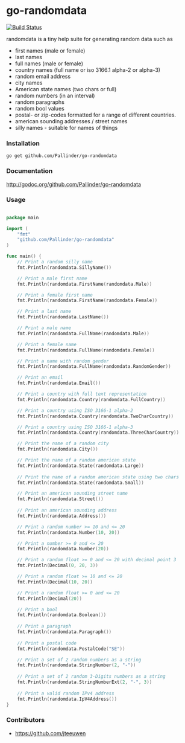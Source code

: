go-randomdata
==============
[![Build Status](https://travis-ci.org/Pallinder/go-randomdata.png)](https://travis-ci.org/Pallinder/go-randomdata)

randomdata is a tiny help suite for generating random data such as 
* first names (male or female)
* last names
* full names (male or female) 
* country names (full name or iso 3166.1 alpha-2 or alpha-3)
* random email address
* city names
* American state names (two chars or full)
* random numbers (in an interval)
* random paragraphs 
* random bool values
* postal- or zip-codes formatted for a range of different countries.
* american sounding addresses / street names
* silly names - suitable for names of things

### Installation
```go get github.com/Pallinder/go-randomdata```

### Documentation
http://godoc.org/github.com/Pallinder/go-randomdata

### Usage
```go

package main

import (
	"fmt"
	"github.com/Pallinder/go-randomdata"
)

func main() {
	// Print a random silly name
	fmt.Println(randomdata.SillyName())

	// Print a male first name
	fmt.Println(randomdata.FirstName(randomdata.Male))

	// Print a female first name
	fmt.Println(randomdata.FirstName(randomdata.Female))

	// Print a last name
	fmt.Println(randomdata.LastName())

	// Print a male name
	fmt.Println(randomdata.FullName(randomdata.Male))

	// Print a female name
	fmt.Println(randomdata.FullName(randomdata.Female))

	// Print a name with random gender
	fmt.Println(randomdata.FullName(randomdata.RandomGender))

	// Print an email
	fmt.Println(randomdata.Email())

	// Print a country with full text representation
	fmt.Println(randomdata.Country(randomdata.FullCountry))

	// Print a country using ISO 3166-1 alpha-2
	fmt.Println(randomdata.Country(randomdata.TwoCharCountry))

	// Print a country using ISO 3166-1 alpha-3
	fmt.Println(randomdata.Country(randomdata.ThreeCharCountry))

	// Print the name of a random city
	fmt.Println(randomdata.City())

	// Print the name of a random american state
	fmt.Println(randomdata.State(randomdata.Large))
	
	// Print the name of a random american state using two chars
	fmt.Println(randomdata.State(randomdata.Small))

	// Print an american sounding street name
	fmt.Println(randomdata.Street())
	
	// Print an american sounding address
	fmt.Println(randomdata.Address())

	// Print a random number >= 10 and <= 20
	fmt.Println(randomdata.Number(10, 20))

	// Print a number >= 0 and <= 20
	fmt.Println(randomdata.Number(20))

	// Print a random float >= 0 and <= 20 with decimal point 3
	fmt.Println(Decimal(0, 20, 3))

	// Print a random float >= 10 and <= 20
	fmt.Println(Decimal(10, 20))

	// Print a random float >= 0 and <= 20
	fmt.Println(Decimal(20))

	// Print a bool
	fmt.Println(randomdata.Boolean())
	
	// Print a paragraph
	fmt.Println(randomdata.Paragraph())
	
	// Print a postal code 
	fmt.Println(randomdata.PostalCode("SE"))

	// Print a set of 2 random numbers as a string
	fmt.Println(randomdata.StringNumber(2, "-")) 
    
    // Print a set of 2 random 3-Digits numbers as a string
	fmt.Println(randomdata.StringNumberExt(2, "-", 3)) 
	
	// Print a valid random IPv4 address
	fmt.Println(randomdata.IpV4Address())	
}

```

### Contributors
* https://github.com/jteeuwen




